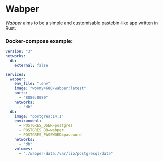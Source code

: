# Wabper

_Wabper_ aims to be a simple and customisable pastebin-like app written in Rust.

### Docker-compose example:

```yaml
version: "3"
networks:
  db:
    external: false

services:
  wabper:
    env_file: ".env"
    image: "woomy4680/wabper:latest"
    ports:
      - "8080:8080"
    networks:
      - "db"
  db:
    image: "postgres:14.1"
    environment:
      - POSTGRES_USER=postgres
      - POSTGRES_DB=wabper
      - POSTGRES_PASSWORD=password
    networks:
      - "db"
    volumes:
      - "./wabper-data:/var/lib/postgresql/data"
```
